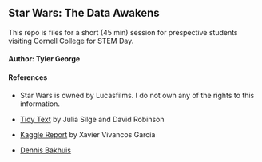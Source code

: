 ## Star Wars: The Data Awakens

This repo is files for a short (45 min) session for prespective students visiting Cornell College for STEM Day. 

#### Author: Tyler George

#### References

- Star Wars is owned by Lucasfilms. I do not own any of the rights to this information.

- [Tidy Text](https://www.tidytextmining.com/) by Julia Silge and David Robinson

- [Kaggle Report](https://www.kaggle.com/code/xvivancos/analyzing-star-wars-movie-scripts/report) by Xavier Vivancos García

- [Dennis Bakhuis](https://github.com/dennisbakhuis/wookieepediascience)